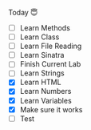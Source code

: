 Today 😇
- [ ] Learn Methods
- [ ] Learn Class
- [ ] Learn File Reading
- [ ] Learn Sinatra
- [ ] Finish Current Lab
- [ ] Learn Strings
- [x] Learn HTML
- [x] Learn Numbers
- [x] Learn Variables
- [x] Make sure it works
- [ ] Test